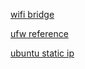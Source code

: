 

[wifi bridge](https://odroid.com/dokuwiki/doku.php?id=en:xu4_wlan_ap#setting_for_forwarding_internet_over_wifi_from_eth0)

[ufw reference](https://www.digitalocean.com/community/tutorials/ufw-essentials-common-firewall-rules-and-commands)

[ubuntu static ip](https://linuxize.com/post/how-to-configure-static-ip-address-on-ubuntu-20-04/)